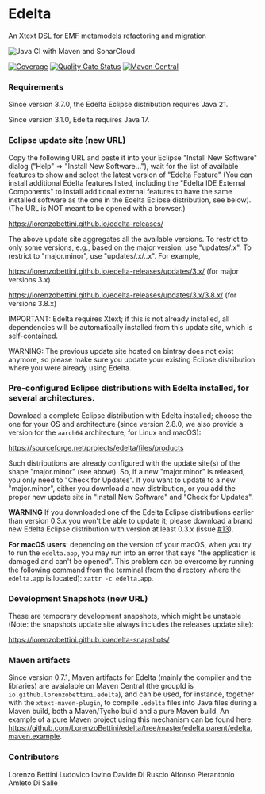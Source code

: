 # Edelta

An Xtext DSL for EMF metamodels refactoring and migration

![Java CI with Maven and SonarCloud](https://github.com/LorenzoBettini/edelta/workflows/Java%20CI%20with%20Maven%20and%20SonarCloud/badge.svg)

[![Coverage](https://sonarcloud.io/api/project_badges/measure?project=io.github.lorenzobettini.edelta%3Aedelta.parent&metric=coverage)](https://sonarcloud.io/dashboard?id=io.github.lorenzobettini.edelta%3Aedelta.parent) 
[![Quality Gate Status](https://sonarcloud.io/api/project_badges/measure?project=io.github.lorenzobettini.edelta%3Aedelta.parent&metric=alert_status)](https://sonarcloud.io/dashboard?id=io.github.lorenzobettini.edelta%3Aedelta.parent)
[![Maven Central](https://img.shields.io/maven-central/v/io.github.lorenzobettini.edelta/edelta.svg?label=Maven%20Central)](https://search.maven.org/search?q=g:%22io.github.lorenzobettini.edelta%22%20AND%20a:%22edelta%22)

### Requirements

Since version 3.7.0, the Edelta Eclipse distribution requires Java 21.

Since version 3.1.0, Edelta requires Java 17.

### Eclipse update site (new URL)

Copy the following URL and paste it into your Eclipse "Install New Software" dialog ("Help" => "Install New Software..."), wait for the list of available features to show and select the latest version of "Edelta Feature" (You can install additional Edelta features listed, including the "Edelta IDE External Components" to install additional external features to have the same installed software as the one in the Edelta Eclipse distribution, see below). (The URL is NOT meant to be opened with a browser.)

https://lorenzobettini.github.io/edelta-releases/

The above update site aggregates all the available versions. To restrict to only some versions, e.g., based on the major version, use "updates/<majorversion>.x". To restrict to "major.minor", use "updates/<majorversion>.x/<majorversion>.<minorversion>.x".
For example,

https://lorenzobettini.github.io/edelta-releases/updates/3.x/ (for major versions 3.x)

https://lorenzobettini.github.io/edelta-releases/updates/3.x/3.8.x/ (for versions 3.8.x)

IMPORTANT: Edelta requires Xtext; if this is not already installed, all dependencies will be automatically installed from this update site, which is self-contained.

WARNING: The previous update site hosted on bintray does not exist anymore, so please make sure you update your existing Eclipse distribution where you were already using Edelta.

### Pre-configured Eclipse distributions with Edelta installed, for several architectures.

Download a complete Eclipse distribution with Edelta installed; choose the one for your OS and architecture (since version 2.8.0, we also provide a version for the `aarch64` architecture, for Linux and macOS):

https://sourceforge.net/projects/edelta/files/products

Such distributions are already configured with the update site(s) of the shape "major.minor" (see above).
So, if a new "major.minor" is released, you only need to "Check for Updates".
If you want to update to a new "major.minor", either you download a new distribution, or you add the proper new update site in "Install New Software" and "Check for Updates".

**WARNING** If you downloaded one of the Edelta Eclipse distributions earlier than version 0.3.x you won't be able to update it; please download a brand new Edelta Eclipse distribution with version at least 0.3.x (issue [#13](https://github.com/LorenzoBettini/edelta/issues/13)).

**For macOS users**: depending on the version of your macOS, when you try to run the `edelta.app`, you may run into an error that says "the application is damaged and can't be opened". This problem can be overcome by running the following command from the terminal (from the directory where the `edelta.app` is located): `xattr -c edelta.app`.

### Development Snapshots (new URL)

These are temporary development snapshots, which might be unstable (Note: the snapshots update site always includes the releases update site):

https://lorenzobettini.github.io/edelta-snapshots/

### Maven artifacts

Since version 0.7.1, Maven artifacts for Edelta (mainly the compiler and the libraries) are avaialable on Maven Central (the groupId is `io.github.lorenzobettini.edelta`), and can be used, for instance, together with the `xtext-maven-plugin`, to compile `.edelta` files into Java files during a Maven build, both a Maven/Tycho build and a pure Maven build. An example of a pure Maven project using this mechanism can be found here: https://github.com/LorenzoBettini/edelta/tree/master/edelta.parent/edelta.maven.example.

### Contributors
Lorenzo Bettini
Ludovico Iovino
Davide Di Ruscio
Alfonso Pierantonio
Amleto Di Salle
